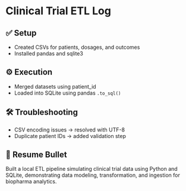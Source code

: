 # Clinical Trial ETL Log

## ✅ Setup
- Created CSVs for patients, dosages, and outcomes
- Installed pandas and sqlite3

## ⚙️ Execution
- Merged datasets using patient_id
- Loaded into SQLite using pandas `.to_sql()`

## 🛠️ Troubleshooting
- CSV encoding issues → resolved with UTF-8
- Duplicate patient IDs → added validation step

## 💼 Resume Bullet
Built a local ETL pipeline simulating clinical trial data using Python and SQLite, demonstrating data modeling, transformation, and ingestion for biopharma analytics.
